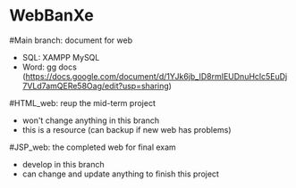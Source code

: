 # WebBanXe
#Main branch: document for web
- SQL: XAMPP MySQL
- Word: gg docs (https://docs.google.com/document/d/1YJk6jb_ID8rmIEUDnuHclc5EuDj7VLd7amQERe58Oag/edit?usp=sharing)


#HTML_web: reup the mid-term project
- won't change anything in this branch
- this is a resource (can backup if new web has problems)


#JSP_web: the completed web for final exam
- develop in this branch
- can change and update anything to finish this project

